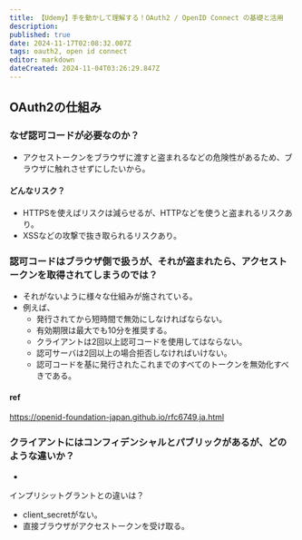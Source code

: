 ```yaml
---
title: 【Udemy】手を動かして理解する！OAuth2 / OpenID Connect の基礎と活用
description: 
published: true
date: 2024-11-17T02:08:32.007Z
tags: oauth2, open id connect
editor: markdown
dateCreated: 2024-11-04T03:26:29.847Z
---
```


## OAuth2の仕組み
### なぜ認可コードが必要なのか？
- アクセストークンをブラウザに渡すと盗まれるなどの危険性があるため、ブラウザに触れさせずにしたいから。

#### どんなリスク？
- HTTPSを使えばリスクは減らせるが、HTTPなどを使うと盗まれるリスクあり。
- XSSなどの攻撃で抜き取られるリスクあり。

### 認可コードはブラウザ側で扱うが、それが盗まれたら、アクセストークンを取得されてしまうのでは？
- それがないように様々な仕組みが施されている。
- 例えば、
	- 発行されてから短時間で無効にしなければならない。
  - 有効期限は最大でも10分を推奨する。
  - クライアントは2回以上認可コードを使用してはならない。
  - 認可サーバは2回以上の場合拒否しなければいけない。
  - 認可コードを基に発行されたこれまでのすべてのトークンを無効化すべきである。
  
#### ref
 https://openid-foundation-japan.github.io/rfc6749.ja.html
 
 ### クライアントにはコンフィデンシャルとパブリックがあるが、どのような違いか？
- 

インプリシットグラントとの違いは？
- client_secretがない。
- 直接ブラウザがアクセストークンを受け取る。
